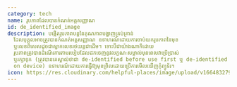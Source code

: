 ```yaml
---
category: tech
name: រូបភាពដែលបានកំណត់អត្តសញ្ញាណ
id: de_identified_image
description: បង្កើតរូបភាពបន្តនៃគុណភាពបង្ហាញគ្រប់គ្រាន់
  ដែលបុគ្គលអាចត្រូវបានកំណត់អត្តសញ្ញាណ ឧទាហរណ៍ដោយការចាប់យករូបភាពនៃមុខ
  ឬលេខពិសេសដូចជាស្លាកលេខរថយន្តជាដើម។ ទោះបីជាយ៉ាងណាក៏ដោយ
  រូបភាពត្រូវបានដំណើរការតាមរបៀបដែលដកចេញនូវលក្ខណៈសម្គាល់មុនពេលវាប្រើប្រាស់
  ឬរក្សាទុក (ត្រូវបានគេស្គាល់ថាជា de-identified before use first ឬ de-identified
  on device) ឧទាហរណ៍ដោយការធ្វើឱ្យមុខព្រិលដោយប្រើការមើលឃើញកុំព្យូទ័រ។
icon: https://res.cloudinary.com/helpful-places/image/upload/v1664832798/dtpr-icons/tech/blue/image_ashhv9.svg
---
```

